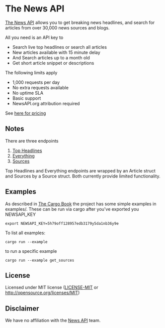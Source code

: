 # The News API

[The News API](https://newsapi.org/) allows you to get breaking news headlines, and search for articles from over 30,000 news sources and blogs.

All you need is an API key to

* Search live top headlines or search all articles
* New articles available with 15 minute delay
* And Search articles up to a month old
* Get short article snippet or descriptions

The following limits apply

* 1,000 requests per day
* No extra requests available
* No uptime SLA
* Basic support
* NewsAPI.org attribution required

See [here for pricing](https://newsapi.org/pricing)

## Notes

There are three endpoints

1. [Top Headlines](https://newsapi.org/docs/endpoints/top-headlines)
2. [Everything](https://newsapi.org/docs/endpoints/everything)
3. [Sources](https://newsapi.org/docs/endpoints/sources)

Top Headlines and Everything endpoints are wrapped by an Article struct and Sources by a Source struct. Both currently provide limited functionality.

## Examples
As described in [The Cargo Book](https://doc.rust-lang.org/cargo/guide/project-layout.html) the project has some simple examples in examples/. These can be run via cargo after you've exported you NEWSAPI_KEY

```
export NEWSAPI_KEY=5h79off128957edb3179y5da1nb36y9e
```

To list all examples:
```
cargo run --example
```

to run a specific example
```
cargo run --example get_sources
```


## License

Licensed under MIT license ([LICENSE-MIT](LICENSE-MIT) or http://opensource.org/licenses/MIT)


## Disclaimer

We have no affiliation with the [News API](https://github.com/News-API-gh) team.

